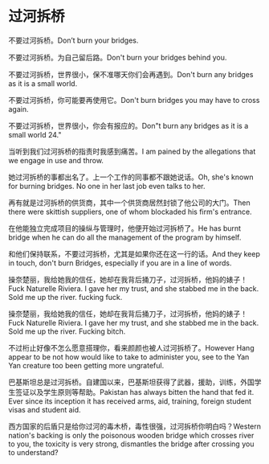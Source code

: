 # 过河拆桥

<p><span class="chinese">不要过河拆桥。</span><span class="english">Don’t burn your bridges.</span></p>

<p><span class="chinese">不要过河拆桥。为自己留后路。</span><span class="english">Don't burn your bridges behind you.</span></p>

<p><span class="chinese">不要过河拆桥，世界很小，保不准哪天你们会再遇到。</span><span class="english">Don't burn any bridges as it is a small world.</span></p>

<p><span class="chinese">不要过河拆桥，你可能要再使用它。</span><span class="english">Don't burn bridges you may have to cross again.</span></p>

<p><span class="chinese">不要过河拆桥，世界很小，你会有报应的。</span><span class="english">Don"t burn any bridges as it is a small world 24."</span></p>

<p><span class="chinese">当听到我们过河拆桥的指责时我感到痛苦。</span><span class="english">I am pained by the allegations that we engage in use and throw.</span></p>

<p><span class="chinese">她过河拆桥的事都出名了。上一个工作的同事都不跟她说话。</span><span class="english">Oh, she's known for burning bridges. No one in her last job even talks to her.</span></p>

<p><span class="chinese">再有就是过河拆桥的供货商，其中一个供货商居然封锁了他公司的大门。</span><span class="english">Then there were skittish suppliers, one of whom blockaded his firm's entrance.</span></p>

<p><span class="chinese">在他能独立完成项目的操纵与管理时，他便开始过河拆桥了。</span><span class="english">He has burnt bridge when he can do all the management of the program by himself.</span></p>

<p><span class="chinese">和他们保持联系，不要过河拆桥，尤其是如果你还在这一行的话。</span><span class="english">And they keep in touch, don't burn Bridges, especially if you are in a line of words.</span></p>

<p><span class="chinese">操奈楚丽，我给她我的信任，她却在我背后捅刀子，过河拆桥，他妈的婊子！</span><span class="english">Fuck Naturelle Riviera. I gave her my trust, and she stabbed me in the back. Sold me up the river. fucking fuck.</span></p>

<p><span class="chinese">操奈楚丽，我给她我的信任，她却在我背后捅刀子，过河拆桥，他妈的婊子！</span><span class="english">Fuck Naturelle Riviera. I gave her my trust, and she stabbed me in the back. Sold me up the river. Fucking bitch.</span></p>

<p><span class="chinese">不过桁止好像不怎么愿意搭理你，看来颜颜也被人过河拆桥了。</span><span class="english">However Hang appear to be not how would like to take to administer you, see to the Yan Yan creature too been getting more ungrateful.</span></p>

<p><span class="chinese">巴基斯坦总是过河拆桥。自建国以来，巴基斯坦获得了武器，援助，训练，外国学生签证以及学生原则等帮助。</span><span class="english">Pakistan has always bitten the hand that fed it. Ever since its inception it has received arms, aid, training, foreign student visas and student aid.</span></p>

<p><span class="chinese">西方国家的后盾只是给你过河的毒木桥，毒性很强，过河拆桥你明白吗？</span><span class="english">Western nation's backing is only the poisonous wooden bridge which crosses river to you, the toxicity is very strong, dismantles the bridge after crossing you to understand?</span></p>

